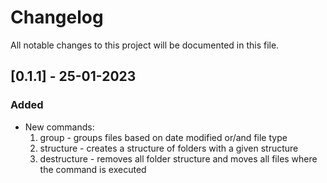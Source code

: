 # Changelog

All notable changes to this project will be documented in this file.


## [0.1.1] - 25-01-2023
### Added
- New commands:
    1. group - groups files based on date modified or/and file type
    2. structure - creates a structure of folders with a given structure
    3. destructure - removes all folder structure and moves all files where the command is executed

[0.1.0]: https://github.com/JoseLu-Dev/file-cli/compare/0.0.0...0.1.1